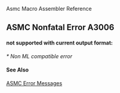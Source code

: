 Asmc Macro Assembler Reference

## ASMC Nonfatal Error A3006

#### not supported with current output format:

_* Non ML compatible error_

#### See Also

[ASMC Error Messages](readme.md)